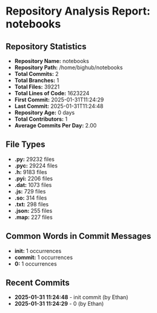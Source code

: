 # Repository Analysis Report: notebooks

## Repository Statistics

- **Repository Name:** notebooks
- **Repository Path:** /home/bighub/notebooks
- **Total Commits:** 2
- **Total Branches:** 1
- **Total Files:** 39221
- **Total Lines of Code:** 1623224
- **First Commit:** 2025-01-31T11:24:29
- **Last Commit:** 2025-01-31T11:24:48
- **Repository Age:** 0 days
- **Total Contributors:** 1
- **Average Commits Per Day:** 2.00

## File Types

- **.py:** 29232 files
- **.pyc:** 29224 files
- **.h:** 9183 files
- **.pyi:** 2206 files
- **.dat:** 1073 files
- **.js:** 729 files
- **.so:** 314 files
- **.txt:** 298 files
- **.json:** 255 files
- **.map:** 227 files

## Common Words in Commit Messages

- **init:** 1 occurrences
- **commit:** 1 occurrences
- **0:** 1 occurrences

## Recent Commits

- **2025-01-31 11:24:48** - init commit (by Ethan)
- **2025-01-31 11:24:29** -  0 (by Ethan)
